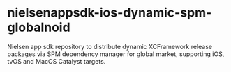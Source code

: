 # nielsenappsdk-ios-dynamic-spm-globalnoid
Nielsen app sdk repository to distribute dynamic XCFramework release packages via SPM dependency manager for global market, supporting iOS, tvOS and MacOS Catalyst targets.
